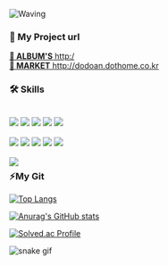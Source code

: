 ![Waving](https://capsule-render.vercel.app/api?type=waving&height=200&text=안녕하세요,&nbsp;초보개발자&nbsp;안도형입니다.&nbsp;&fontSize=20&fontAlign=80&fontAlignY=40&color=0:5C258D,100:4389A2)
<div align="left">
 <h3 align="left">💾 My Project url</h3>
 <a href="http://3.38.214.0/"> <strong>📍 ALBUM'S</strong> http:/</a> 
 <br>
 <a href="http://dodoan.dothome.co.kr"> <strong>📍 MARKET</strong> http://dodoan.dothome.co.kr</a> 
 <br>
 <h3 align="left">🛠 Skills</h3><br>
  <img src="https://img.shields.io/badge/AWS RDS-527FFF?style=flat-square&logo=Amazon RDS&logoColor=white"/>
  <img src="https://img.shields.io/badge/AWS EC2-FF9900?style=flat-square&logo=Amazon ECS&logoColor=white"/>
  <img src="https://img.shields.io/badge/MySQL-4479A1?style=flat-square&logo=MySQL&logoColor=white"/>
  <img src="https://img.shields.io/badge/jQuery-FA320A?style=flat-square&logo=jQuery&logoColor=white"/>
  <img src="https://img.shields.io/badge/Spring-6DB33F?style=flat-square&logo=Spring&logoColor=white"/><br><br>
  <img src="https://img.shields.io/badge/Apache Tomcat-FA320A?style=flat-square&logo=Apache Tomcat&logoColor=white"/>
  <img src="https://img.shields.io/badge/HTML5-E34F26?style=flat-square&logo=HTML5&logoColor=white"/>
  <img src="https://img.shields.io/badge/CSS3-1572B6?style=flat-square&logo=CSS3&logoColor=white"/>
  <img src="https://img.shields.io/badge/JavaScript-F7DF1E?style=flat-square&logo=JavaScript&logoColor=white"/>
  <img src="https://img.shields.io/badge/Bootstrap-7952B3?style=flat-square&logo=Bootstrap&logoColor=white"/>
  <!--
  <img src="https://img.shields.io/badge/쓰고자하는_텍스트-컬러코드?style=flat-square&logo=simpleicons에서_아이콘이름&logoColor=white"/>
  -->
</div>
 <br>
 <div align="left">
  <img align="left" src="https://github-readme-stats.vercel.app/api?username=DohyeongAn&show_icons=true&theme=dracula"/>  
 </div>


### ⚡My Git
[![Top Langs](https://github-readme-stats.vercel.app/api/top-langs/?username=DohyeongAn)](https://github.com/DohyeongAn/github-readme-stats)

[![Anurag's GitHub stats](https://github-readme-stats.vercel.app/api?username=DohyeongAn)](https://github.com/DohyeongAn/github-readme-stats)

[![Solved.ac Profile](http://mazassumnida.wtf/api/v2/generate_badge?boj=wkdtpwhs)](https://solved.ac/wkdtpwhs/)

![snake gif](https://github.com/DohyeongAn/DohyeongAn/blob/output/github-contribution-grid-snake.svg)
